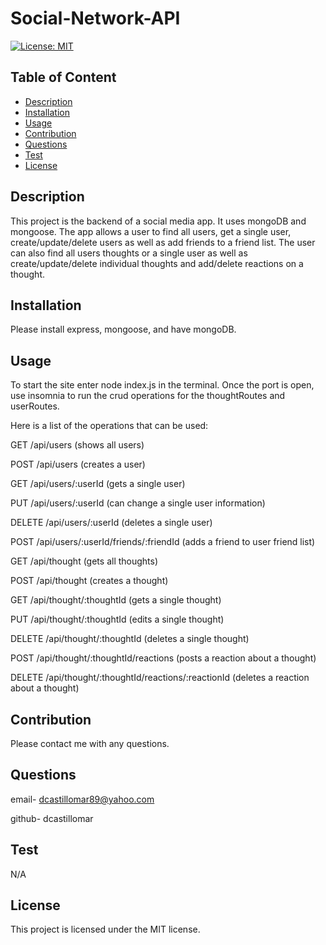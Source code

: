 # Social-Network-API
  [![License: MIT](https://img.shields.io/badge/License-MIT-yellow.svg)](https://opensource.org/licenses/MIT)
   
  ## Table of Content
  - [Description](#Description)
  - [Installation](#Installation)
  - [Usage](#Usage)
  - [Contribution](#Contribution)
  - [Questions](#Questions)
  - [Test](#Test)
  - [License](#license)


  ## Description
  This project is the backend of a social media app. It uses mongoDB and mongoose. The app allows a user to find all users, get a single user, create/update/delete users as well as add friends to a friend list. The user can also find all users thoughts or a single user as well as create/update/delete individual thoughts and add/delete reactions on a thought. 

  ## Installation
  Please install express, mongoose, and have mongoDB.

  ## Usage
To start the site enter node index.js in the terminal. Once the port is open, use insomnia to run the crud operations for the thoughtRoutes and userRoutes. 

Here is a list of the operations that can be used:

GET /api/users (shows all users)

POST /api/users (creates a user)

GET  /api/users/:userId (gets a single user)

PUT  /api/users/:userId (can change a single user information)

DELETE /api/users/:userId (deletes a single user)

POST /api/users/:userId/friends/:friendId (adds a friend to user friend list)

GET /api/thought (gets all thoughts)

POST /api/thought (creates a thought)

GET /api/thought/:thoughtId (gets a single thought)

PUT /api/thought/:thoughtId (edits a single thought)

DELETE /api/thought/:thoughtId (deletes a single thought)

POST /api/thought/:thoughtId/reactions (posts a reaction about a thought)

DELETE /api/thought/:thoughtId/reactions/:reactionId (deletes a reaction about a thought)

  ## Contribution
  Please contact me with any questions.

  ## Questions
  email- dcastillomar89@yahoo.com
  
  github- dcastillomar

  ## Test 
  N/A

  ## License
    
This project is licensed under the MIT license.
